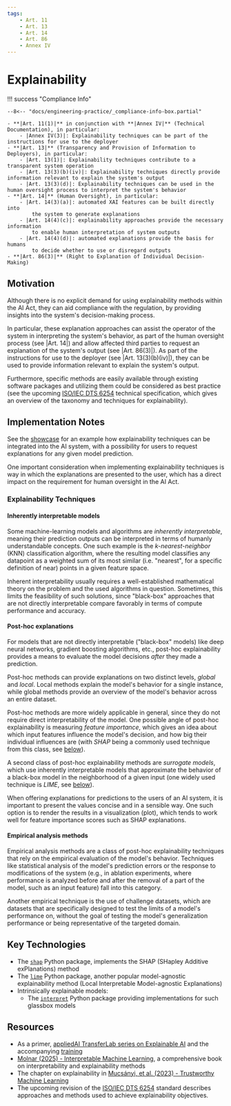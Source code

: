 ```yaml
---
tags:
    - Art. 11
    - Art. 13
    - Art. 14
    - Art. 86
    - Annex IV
---
```


# Explainability

!!! success "Compliance Info"

    --8<-- "docs/engineering-practice/_compliance-info-box.partial"

    - **|Art. 11(1)|** in conjunction with **|Annex IV|** (Technical Documentation), in particular:
        - |Annex IV(3)|: Explainability techniques can be part of the instructions for use to the deployer
    - **|Art. 13|** (Transparency and Provision of Information to Deployers), in particular:
        - |Art. 13(1)|: Explainability techniques contribute to a transparent system operation
        - |Art. 13(3)(b)(iv)|: Explainability techniques directly provide information relevant to explain the system's output
        - |Art. 13(3)(d)|: Explainability techniques can be used in the human oversight process to interpret the system's behavior
    - **|Art. 14|** (Human Oversight), in particular:
        - |Art. 14(3)(a)|: automated XAI features can be built directly into
            the system to generate explanations
        - |Art. 14(4)(c)|: explainability approaches provide the necessary information
            to enable human interpretation of system outputs
        - |Art. 14(4)(d)|: automated explanations provide the basis for humans
            to decide whether to use or disregard outputs
    - **|Art. 86(3)|** (Right to Explanation of Individual Decision-Making)

## Motivation

Although there is no explicit demand for using explainability methods within the AI Act, they can aid compliance with the regulation, by providing insights into the system's decision-making process.

In particular, these explanation approaches can assist the operator of the system in interpreting the system's behavior, as part of the human oversight process (see |Art. 14|) and allow affected third parties to request an explanation of the system's output (see |Art. 86(3)|).
As part of the instructions for use to the deployer (see |Art. 13(3)(b)(iv)|), they can be used to provide information relevant to explain the system's output.

Furthermore, specific methods are easily available through existing software packages and utilizing them could be considered as best practice (see the upcoming [ISO/IEC DTS 6254](#iso6254) technical specification, which gives an overview of the taxonomy and techniques for explainability).

## Implementation Notes

See the [showcase](../showcase/implementation-notes/explainability.md) for an example how explainability techniques can be integrated into the AI system, with a possibility for users to request explanations for any given model prediction.

One important consideration when implementing explainability techniques is way in which the explanations are presented to the user, which has a direct impact on the requirement for human oversight in the AI Act.

### Explainability Techniques

#### Inherently interpretable models

Some machine-learning models and algorithms are _inherently interpretable_, meaning their prediction outputs can be interpreted in terms of humanly understandable concepts.
One such example is the _k-nearest-neighbor_ (KNN) classification algorithm, where the resulting model classifies any datapoint as a weighted sum of its most similar (i.e. "nearest", for a specific definition of near) points in a given feature space.

Inherent interpretability usually requires a well-established mathematical theory on the problem and the used algorithms in question.
Sometimes, this limits the feasibility of such solutions, since "black-box" approaches that are not directly interpretable compare favorably in terms of compute performance and accuracy.

#### Post-hoc explanations

For models that are not directly interpretable ("black-box" models) like deep neural networks, gradient boosting algorithms, etc., post-hoc explainability provides a means to evaluate the model decisions _after_ they made a prediction.

Post-hoc methods can provide explanations on two distinct levels, _global_ and _local_.
Local methods explain the model's behavior for a single instance, while global methods provide an overview of the model's behavior across an entire dataset.

Post-hoc methods are more widely applicable in general, since they do not require direct interpretability of the model.
One possible angle of post-hoc explainability is measuring _feature importance_, which gives an idea about which input features influence the model's decision, and how big their individual influences are (with _SHAP_ being a commonly used technique from this class, see [below](#key-technologies)).

A second class of post-hoc explainability methods are _surrogate models_, which use inherently interpretable models that approximate the behavior of a black-box model in the neighborhood of a given input (one widely used technique is _LIME_, see [below](#key-technologies)).

When offering explanations for predictions to the users of an AI system, it is important to present the values concise and in a sensible way.
One such option is to render the results in a visualization (plot), which tends to work well for feature importance scores such as SHAP explanations.

#### Empirical analysis methods

Empirical analysis methods are a class of post-hoc explainability techniques that rely on the empirical evaluation of the model's behavior.
Techniques like statistical analysis of the model's prediction errors or the response to modifications of the system (e.g., in ablation experiments, where performance is analyzed before and after the removal of a part of the model, such as an input feature) fall into this category.

Another empirical technique is the use of challenge datasets, which are datasets that are specifically designed to test the limits of a model's performance on, without the goal of testing the model's generalization performance or being representative of the targeted domain.

## Key Technologies

-   The [`shap`](https://shap.readthedocs.io/en/latest/) Python package, implements the SHAP (SHapley Additive exPlanations) method
-   The [`lime`](https://lime-ml.readthedocs.io/en/latest/index.html) Python package, another popular model-agnostic explainability method (Local Interpretable Model-agnostic Explanations)
-   Intrinsically explainable models:
    -   The [`interpret`](https://interpret.ml/) Python package providing implementations for such glassbox models

## Resources

-   As a primer, [appliedAI TransferLab series on Explainable AI](https://transferlab.ai/series/explainable-ai/)
    and the accompanying [training](https://github.com/aai-institute/tfl-training-explainable-ai)
-   [Molnar (2025) - Interpretable Machine Learning](https://christophm.github.io/interpretable-ml-book/), a comprehensive book on interpretability and explainability methods
-   The chapter on explainability in [Mucsányi, et al. (2023) - Trustworthy Machine Learning](https://trustworthyml.io/)
-   <a name="iso6254"></a> The upcoming revision of the [ISO/IEC DTS 6254](https://www.iso.org/standard/82148.html) standard describes approaches and methods used to achieve explainability objectives.

